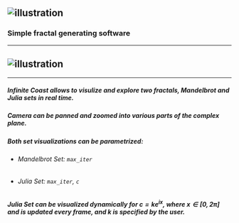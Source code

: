 ![illustration](https://i.imgur.com/QkY6GdN.png)
-------------
### Simple fractal generating software
-------------
![illustration](https://i.imgur.com/aBNH8BB.png)
-------------
-------------
##### Infinite Coast allows to visulize and explore two fractals, Mandelbrot and Julia sets in real time.
##### Camera can be panned and zoomed into various parts of the complex plane.
##### Both set visualizations can be parametrized:
- ###### Mandelbrot Set: `max_iter`
- ###### Julia Set: `max_iter`, `c`
##### Julia Set can be visualized dynamically for $c=ke^{ix}$, where $x \in [0, 2\pi]$ and is updated every frame, and $k$ is specified by the user.

